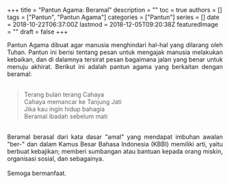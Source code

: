 +++
title = "Pantun Agama: Beramal"
description = ""
toc = true
authors = []
tags = ["Pantun", "Pantun Agama"]
categories = ["Pantun"]
series = []
date = 2018-10-22T06:37:00Z
lastmod = 2018-12-05T09:20:38Z
featuredImage = ""
draft = false
+++

<div style="text-align: justify;">Pantun Agama dibuat agar manusia menghindari hal-hal yang dilarang oleh Tuhan. Pantun ini berisi tentang pesan untuk mengajak manusia melakukan kebaikan, dan di dalamnya tersirat pesan bagaimana jalan yang benar untuk menuju akhirat. Berikut ini adalah pantun agama yang berkaitan dengan beramal:<br /><br />
<blockquote class="tr_bq">Terang bulan terang Cahaya<br />Cahaya memancar ke Tanjung Jati<br />Jika kau ingin hidup bahagia<br />Beramal ibadah sebelum mati</blockquote><br />
Beramal berasal dari kata dasar "amal" yang mendapat imbuhan awalan "ber-" dan dalam Kamus Besar Bahasa Indonesia (KBBI) memiliki arti, yaitu berbuat kebajikan; memberi sumbangan atau bantuan kepada orang miskin, organisasi sosial, dan sebagainya.<br /><br />
Semoga bermanfaat.</div>
